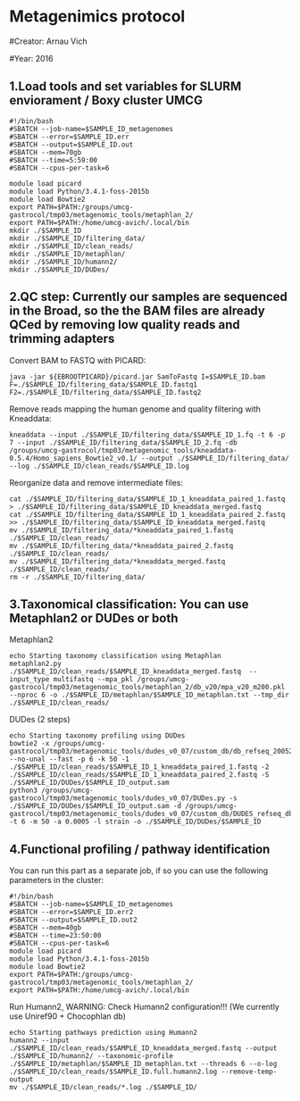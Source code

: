 
Metagenimics protocol 
===================

#Creator: Arnau Vich

#Year: 2016

1.Load tools and set variables for SLURM enviorament / Boxy cluster UMCG
-------------------------------------------------------------------------

```
#!/bin/bash
#SBATCH --job-name=$SAMPLE_ID_metagenomes
#SBATCH --error=$SAMPLE_ID.err
#SBATCH --output=$SAMPLE_ID.out
#SBATCH --mem=70gb
#SBATCH --time=5:59:00
#SBATCH --cpus-per-task=6
```

```
module load picard 
module load Python/3.4.1-foss-2015b
module load Bowtie2
export PATH=$PATH:/groups/umcg-gastrocol/tmp03/metagenomic_tools/metaphlan_2/
export PATH=$PATH:/home/umcg-avich/.local/bin
mkdir ./$SAMPLE_ID
mkdir ./$SAMPLE_ID/filtering_data/
mkdir ./$SAMPLE_ID/clean_reads/
mkdir ./$SAMPLE_ID/metaphlan/
mkdir ./$SAMPLE_ID/humann2/
mkdir ./$SAMPLE_ID/DUDes/
```

2.QC step: Currently our samples are sequenced in the Broad, so the the BAM files are already QCed by removing low quality reads and trimming adapters
--------------------------------------------------------------------------------------------------------------------------------------------------------

Convert BAM to FASTQ with PICARD:
```
java -jar ${EBROOTPICARD}/picard.jar SamToFastq I=$SAMPLE_ID.bam F=./$SAMPLE_ID/filtering_data/$SAMPLE_ID.fastq1 F2=./$SAMPLE_ID/filtering_data/$SAMPLE_ID.fastq2
```

Remove reads mapping the human genome and quality filtering with Kneaddata:
```
kneaddata --input ./$SAMPLE_ID/filtering_data/$SAMPLE_ID_1.fq -t 6 -p 7 --input ./$SAMPLE_ID/filtering_data/$SAMPLE_ID_2.fq -db /groups/umcg-gastrocol/tmp03/metagenomic_tools/kneaddata-0.5.4/Homo_sapiens_Bowtie2_v0.1/ --output ./$SAMPLE_ID/filtering_data/ --log ./$SAMPLE_ID/clean_reads/$SAMPLE_ID.log
```

Reorganize data and remove intermediate files:
```
cat ./$SAMPLE_ID/filtering_data/$SAMPLE_ID_1_kneaddata_paired_1.fastq > ./$SAMPLE_ID/filtering_data/$SAMPLE_ID_kneaddata_merged.fastq 
cat ./$SAMPLE_ID/filtering_data/$SAMPLE_ID_1_kneaddata_paired_2.fastq >> ./$SAMPLE_ID/filtering_data/$SAMPLE_ID_kneaddata_merged.fastq 
mv ./$SAMPLE_ID/filtering_data/*kneaddata_paired_1.fastq ./$SAMPLE_ID/clean_reads/
mv ./$SAMPLE_ID/filtering_data/*kneaddata_paired_2.fastq ./$SAMPLE_ID/clean_reads/ 
mv ./$SAMPLE_ID/filtering_data/*kneaddata_merged.fastq ./$SAMPLE_ID/clean_reads/
rm -r ./$SAMPLE_ID/filtering_data/
```

3.Taxonomical classification: You can use Metaphlan2 or DUDes or both
----------------------------------------------------------------------

Metaphlan2 
```
echo Starting taxonomy classification using Metaphlan
metaphlan2.py ./$SAMPLE_ID/clean_reads/$SAMPLE_ID_kneaddata_merged.fastq  --input_type multifastq --mpa_pkl /groups/umcg-gastrocol/tmp03/metagenomic_tools/metaphlan_2/db_v20/mpa_v20_m200.pkl --nproc 6 -o ./$SAMPLE_ID/metaphlan/$SAMPLE_ID_metaphlan.txt --tmp_dir ./$SAMPLE_ID/clean_reads/
```

DUDes (2 steps)
```
echo Starting taxonomy profiling using DUDes
bowtie2 -x /groups/umcg-gastrocol/tmp03/metagenomic_tools/dudes_v0_07/custom_db/db_refseq_20052017 --no-unal --fast -p 6 -k 50 -1 ./$SAMPLE_ID/clean_reads/$SAMPLE_ID_1_kneaddata_paired_1.fastq -2 ./$SAMPLE_ID/clean_reads/$SAMPLE_ID_1_kneaddata_paired_2.fastq -S ./$SAMPLE_ID/DUDes/$SAMPLE_ID_output.sam 
python3 /groups/umcg-gastrocol/tmp03/metagenomic_tools/dudes_v0_07/DUDes.py -s ./$SAMPLE_ID/DUDes/$SAMPLE_ID_output.sam -d /groups/umcg-gastrocol/tmp03/metagenomic_tools/dudes_v0_07/custom_db/DUDES_refseq_db.npz -t 6 -m 50 -a 0.0005 -l strain -o ./$SAMPLE_ID/DUDes/$SAMPLE_ID 
```

4.Functional profiling / pathway identification
------------------------------------------------

You can run this part as a separate job, if so you can use the following parameters in the cluster: 
```
#!/bin/bash
#SBATCH --job-name=$SAMPLE_ID_metagenomes
#SBATCH --error=$SAMPLE_ID.err2
#SBATCH --output=$SAMPLE_ID.out2
#SBATCH --mem=40gb
#SBATCH --time=23:50:00
#SBATCH --cpus-per-task=6
module load picard 
module load Python/3.4.1-foss-2015b
module load Bowtie2
export PATH=$PATH:/groups/umcg-gastrocol/tmp03/metagenomic_tools/metaphlan_2/
export PATH=$PATH:/home/umcg-avich/.local/bin
```

Run Humann2, WARNING: Check Humann2 configuration!!! (We currently use Uniref90 + Chocophlan db)
```
echo Starting pathways prediction using Humann2
humann2 --input ./$SAMPLE_ID/clean_reads/$SAMPLE_ID_kneaddata_merged.fastq --output ./$SAMPLE_ID/humann2/ --taxonomic-profile ./$SAMPLE_ID/metaphlan/$SAMPLE_ID_metaphlan.txt --threads 6 --o-log ./$SAMPLE_ID/clean_reads/$SAMPLE_ID.full.humann2.log --remove-temp-output
mv ./$SAMPLE_ID/clean_reads/*.log ./$SAMPLE_ID/
```
